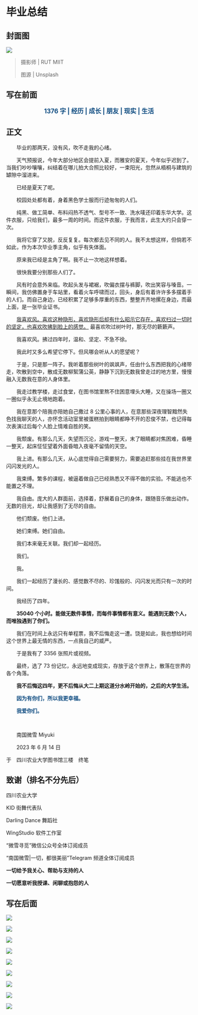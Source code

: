 # 毕业总结

## 封面图

![](https://raw.githubusercontent.com/TinySnow/GithubImageHosting/main/blog/articles/literature/rut-miit-JY9bBAcs0vs-unsplash.jpg)

> 摄影师 | RUT MIIT
>
> 图源 | Unsplash

## 写在前面

<p style="color:#0f4c81; text-align:center; font-weight:bold; font-size:larger;">1376 字 | 经历 | 成长 | 朋友 | 现实 | 生活</p>

## 正文

　　毕业的那两天，没有风，吹不走我的心绪。

　　天气预报说，今年大部分地区会提前入夏，而雅安的夏天，今年似乎迟到了。当我们吵吵嚷嚷，纠结着在哪儿拍大合照比较好，一束阳光，忽然从梧桐与建筑的罅隙中溜进来。

　　已经是夏天了呢。

　　校园处处都有着，身着黑色学士服而行迹匆匆的人们。

　　纯黑、做工简单、布料闷热不透气、型号不一致、洗水唛还印着东华大学。这件衣服，只给我们，最多一周的时间。而这件衣服，于我而言，此生大约只会穿一次。

　　我将它穿了又脱，反反复复。每次都去见不同的人。我不太想这样，但倘若不如此，作为本次毕业季主角，似乎有失体面。

　　原来我已经是主角了啊。我不止一次地这样想着。

　　很快我要分别那些人们了。

　　风有时会意外来临。吹起头发与裙裾，吹偏衣摆与裤脚，吹出笑容与嗓音。一瞬间，我仿佛置身于车站里，看着火车呼啸而过，回头，身后有着许许多多摆着手的人们。而自己身边，已经积累了足够多厚重的东西，整整齐齐地摞在身边，而最上面，是一张毕业证书。

　　<u>我喜欢风。喜欢这种隐形，喜欢隐形后却有什么昭示它存在，喜欢扫过一切时的坚定，也喜欢吹拂到脸上的感觉。</u> 最喜欢吹过树叶时，那无尽的簌簌声。

　　我喜欢风。拂过四年时，温和、坚定、不急不徐。

　　我此时又多么希望它停下。但风哪会听从人的愿望呢？

　　于是，只是那一阵子。我听着那些树叶的飒飒声，任由什么东西把我的心绪带走，吹散到空中，散成无数柳絮蒲公英，静静下沉到无数我曾走过的地方里，慢慢融入无数我在意的人身体里。

　　我走过教学楼，走过食堂，在图书馆里熬不住困意埋头大睡，又在操场一圈又一圈似乎永无止境地跑着。

　　我在意那个陪我亦陪她自己撒过 8 公里心事的人，在意那些深夜理智黯然失色找我聊天的人，亦怀念活动室里被蛋糕拍到眼睛都睁不开的忍俊不禁，也记得每次表演过后每个人脸上情难自胜的笑。

　　我颓废。有那么几天，失望而沉沦，游戏一整天，末了眼睛都对焦困难，昏睡一整天，起床怔怔望着外面昏暗入夜毫不留情的天空。

　　我上进。有那么几天，从心底觉得自己需要努力，需要追赶那些挂在我世界里闪闪发光的人。

　　我束缚。繁多的课程，被逼着做自己已经熟悉又不得不做的实验。不能逃也不能置之不理。

　　我自由。庞大的人群面前，选择着，舒展着自己的身体，跟随音乐做出动作。无数的目光，却让我感到了无尽的自由。

　　他们颓废。他们上进。

　　她们束缚。她们自由。

　　我们本来毫无关联。我们却一起经历。

　　我们。

　　我。

　　我们一起经历了漫长的、感觉数不尽的、珍馐般的、闪闪发光而只有一次的时间。

　　我经历了四年。

　　**35040 个小时。能做无数件事情，而每件事情都有意义。能遇到无数个人，而唯独遇到了你们。**

　　我们在时间上永远只有单程票，我不后悔走这一遭。饶是如此，我也想给时间这个世界上最无情的东西，一点我自己的威严。

　　于是我有了 3356 张照片或视频。

　　最终，选了 73 份记忆，永远地变成现实，存放于这个世界上，散落在世界的各个角落。

　　**我不后悔这四年，更不后悔从大二上期这道分水岭开始的，之后的大学生活。**

　　<span style="color:#0f4c81; font-weight:bold;">因为有你们，所以我更幸福。</span>

　　<span style="color:#0f4c81; font-weight:bold;">我爱你们。</span>

<br />

　　南国微雪 Miyuki

　　2023 年 6 月 14 日

于　四川农业大学图书馆三楼　终笔

## 致谢（排名不分先后）

四川农业大学

KID 街舞代表队

Darling Dance 舞蹈社

WingStudio 软件工作室

“微雪寻觅”微信公众号全体订阅成员

“南国微雪|一切，都很美丽”Telegram 频道全体订阅成员

**一切给予我关心、帮助与支持的人**

**一切愿意听我授课、闲聊或抱怨的人**

## 写在后面

![](https://raw.githubusercontent.com/TinySnow/GithubImageHosting/main/blog/articles/literature/DSC02876-2023-06-07-5.6-1-80%20%E7%A7%92-100-SONY-ILCE-6000.jpg)

![](https://raw.githubusercontent.com/TinySnow/GithubImageHosting/main/blog/articles/literature/640.png)

![](https://raw.githubusercontent.com/TinySnow/GithubImageHosting/main/blog/articles/literature/IMG_20230526_134551.jpg)

![](https://raw.githubusercontent.com/TinySnow/GithubImageHosting/main/blog/articles/literature/PureWriter-%E6%A2%A6%E6%83%B3%E6%B8%85%E5%8D%95-1688005273958.png)

![](https://raw.githubusercontent.com/TinySnow/GithubImageHosting/main/blog/articles/literature/IMG_20230609_101517.jpg)

![](https://raw.githubusercontent.com/TinySnow/GithubImageHosting/main/blog/articles/literature/PureWriter-%E5%B7%B2%E8%AF%BB%E4%B9%A6%E7%9B%AE%E8%AE%B0%E5%BD%95-1688005307004.png)

![](https://raw.githubusercontent.com/TinySnow/GithubImageHosting/main/blog/articles/literature/IMG_0126.jpg)

![](https://raw.githubusercontent.com/TinySnow/GithubImageHosting/main/blog/articles/literature/20230614215234460.jpg)

![](https://raw.githubusercontent.com/TinySnow/GithubImageHosting/main/blog/articles/literature/screenshot-telegram-channel.png)